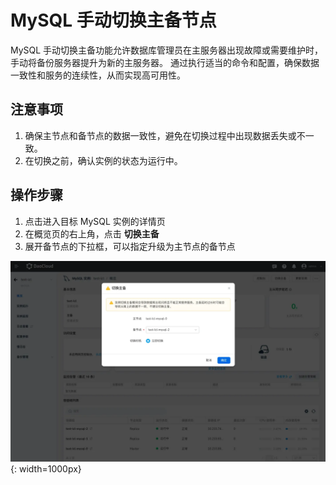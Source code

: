 # MySQL 手动切换主备节点

MySQL 手动切换主备功能允许数据库管理员在主服务器出现故障或需要维护时，手动将备份服务器提升为新的主服务器。
通过执行适当的命令和配置，确保数据一致性和服务的连续性，从而实现高可用性。

## 注意事项

1. 确保主节点和备节点的数据一致性，避免在切换过程中出现数据丢失或不一致。
2. 在切换之前，确认实例的状态为运行中。

## 操作步骤

1. 点击进入目标 MySQL 实例的详情页
2. 在概览页的右上角，点击 **切换主备**
3. 展开备节点的下拉框，可以指定升级为主节点的备节点

![mysql-switch-role](../images/change-role.png){: width=1000px}
